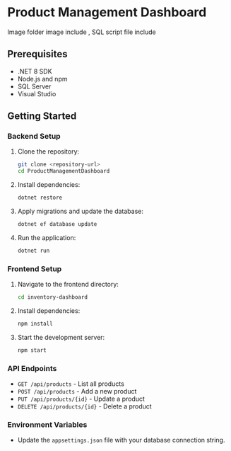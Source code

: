 # Product Management Dashboard
Image folder image include , SQL script file include 
## Prerequisites

* .NET 8 SDK
* Node.js and npm
* SQL Server 
* Visual Studio 

## Getting Started

### Backend Setup

1. Clone the repository:

   ```bash
   git clone <repository-url>
   cd ProductManagementDashboard
   ```

2. Install dependencies:

   ```bash
   dotnet restore
   ```

3. Apply migrations and update the database:

   ```bash
   dotnet ef database update
   ```

4. Run the application:

   ```bash
   dotnet run
   ```

### Frontend Setup

1. Navigate to the frontend directory:

   ```bash
   cd inventory-dashboard
   ```

2. Install dependencies:

   ```bash
   npm install
   ```

3. Start the development server:

   ```bash
   npm start
   ```

### API Endpoints

* `GET /api/products` - List all products
* `POST /api/products` - Add a new product
* `PUT /api/products/{id}` - Update a product
* `DELETE /api/products/{id}` - Delete a product

### Environment Variables

* Update the `appsettings.json` file with your database connection string.

